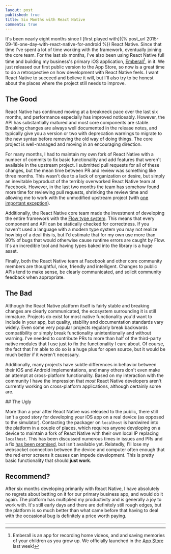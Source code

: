 ```yaml
---
layout: post
published: true
title: Six Months with React Native
comments: true
---
```


It's been nearly eight months since I [first played with]({% post_url 2015-09-16-one-day-with-react-native-for-android %}) React Native. Since that time I've spent a lot of time working with the framework, eventually joining the core team. For the last six months, I've also been using React Native full time and building my business's primary iOS application, [Emberall](https://itunes.apple.com/us/app/emberall/id1084183716?mt=8)[^1], in it. We just released our first public version to the App Store, so now is a great time to do a retrospective on how development with React Native feels. I want React Native to succeed and believe it will, but I'll also try to be honest about the places where the project still needs to improve.

## The Good

React Native has continued moving at a breakneck pace over the last six months, and performance especially has improved noticeably. However, the API has substantially matured and most core components are stable. Breaking changes are always well documented in the release notes, and typically give you a version or two with deprecation warnings to migrate to the new syntax before removing the old way of doing things. The core project is well-managed and moving in an encouraging direction.

For many months, I had to maintain my own fork of React Native with a number of commits to fix basic functionality and add features that weren't available in the upstream project. I submitted pull requests for all of these changes, but the mean time between PR and review was something like three months. This wasn't due to a lack of organization or desire, but simply an inevitable byproduct of the terribly overworked React Native team at Facebook. However, in the last two months the team has somehow found more time for reviewing pull requests, shrinking the review time and allowing me to work with the unmodified upstream project (with [one important exception](#ugly)).

Additionally, the React Native core team made the investment of developing the entire framework with the [Flow type system](http://flowtype.org/). This means that every component and API can be statically checked for correctness. If you haven't used a language with a modern type system you may not realize how big of a deal this is, but I'd estimate that for my own use more than 90% of bugs that would otherwise cause runtime errors are caught by Flow. It's an incredible tool and having types baked into the library is a huge asset.

Finally, both the React Native team at Facebook and other core community members are thoughtful, nice, friendly and intelligent. Changes to public APIs tend to make sense, be clearly communicated, and solicit community feedback when appropriate.

## The Bad

Although the React Native platform itself is fairly stable and breaking changes are clearly communicated, the ecosystem surrounding it is still immature. Projects do exist for most native functionality you'd want to include in your app, but quality, stability and documentation standards vary widely. Even some very popular projects regularly break backwards compatibility or simply break functionality unintentionally and without warning. I've needed to contribute PRs to more than half of the third-party native modules that I use just to fix the functionality I care about. Of course, the fact that I'm able to do so is a huge plus for open source, but it would be much better if it weren't necessary.

Additionally, many projects have subtle differences in behavior between their iOS and Android implementations, and many others don't even make an attempt at cross-platform functionality. Based on my interaction with the community I have the impression that *most* React Native developers aren't currently working on cross-platform applications, although certainly some are.

<div id="ugly" />
## The Ugly

More than a year after React Native was released to the public, there still isn't a good story for developing your iOS app on a real device (as opposed to the simulator). Contacting the packager on `localhost` is hardwired into the platform in a couple of places, which requires anyone developing on a device to maintain a fork of React Native with their own local IP replacing `localhost`. This has been discussed numerous times in issues and PRs and a fix [has been promised](https://github.com/facebook/react-native/pull/6362#issuecomment-222325074), but isn't available yet. Relatedly, I'll lose my websocket connection between the device and computer often enough that the red error screens it causes can impede development. This is pretty basic functionality that should **just work**.

## Recommend?

After six months developing primarily with React Native, I have absolutely no regrets about betting on it for our primary business app, and would do it again. The platform has multiplied my productivity and is generally a joy to work with. It's still early days and there are definitely still rough edges, but the platform is so much better than what came before that having to deal with the occasional bug is definitely a price worth paying.

--------------------

[^1]: Emberall is an app for recording home videos, and and saving memories of your children as you grow up. We officially launched in the [App Store](https://itunes.apple.com/us/app/emberall/id1084183716?mt=8) last week!
